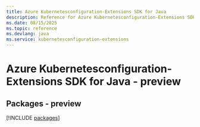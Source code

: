 ```yaml
---
title: Azure Kubernetesconfiguration-Extensions SDK for Java
description: Reference for Azure Kubernetesconfiguration-Extensions SDK for Java
ms.date: 08/15/2025
ms.topic: reference
ms.devlang: java
ms.service: kubernetesconfiguration-extensions
---
```

# Azure Kubernetesconfiguration-Extensions SDK for Java - preview
## Packages - preview
[!INCLUDE [packages](kubernetesconfiguration-extensions-index.md)]